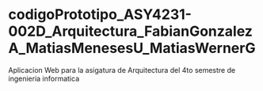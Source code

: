 # codigoPrototipo_ASY4231-002D_Arquitectura_FabianGonzalezA_MatiasMenesesU_MatiasWernerG
Aplicacion Web para la asigatura de Arquitectura del 4to semestre de ingenieria informatica
